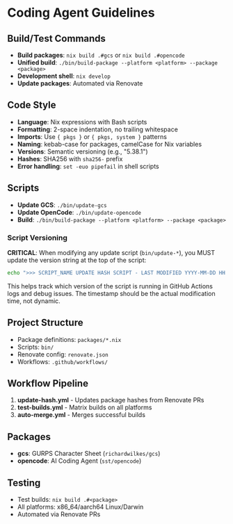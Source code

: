 # Coding Agent Guidelines

## Build/Test Commands

- **Build packages**: `nix build .#gcs` or `nix build .#opencode`
- **Unified build**: `./bin/build-package --platform <platform> --package <package>`
- **Development shell**: `nix develop`
- **Update packages**: Automated via Renovate

## Code Style

- **Language**: Nix expressions with Bash scripts
- **Formatting**: 2-space indentation, no trailing whitespace
- **Imports**: Use `{ pkgs }` or `{ pkgs, system }` patterns
- **Naming**: kebab-case for packages, camelCase for Nix variables
- **Versions**: Semantic versioning (e.g., "5.38.1")
- **Hashes**: SHA256 with `sha256-` prefix
- **Error handling**: `set -euo pipefail` in shell scripts

## Scripts

- **Update GCS**: `./bin/update-gcs`
- **Update OpenCode**: `./bin/update-opencode`
- **Build**: `./bin/build-package --platform <platform> --package <package>`

### Script Versioning

**CRITICAL**: When modifying any update script (`bin/update-*`), you MUST update the version string at the top of the script:

```bash
echo ">>> SCRIPT_NAME UPDATE HASH SCRIPT - LAST MODIFIED YYYY-MM-DD HH:MM <<<"
```

This helps track which version of the script is running in GitHub Actions logs and debug issues. The timestamp should be the actual modification time, not dynamic.

## Project Structure

- Package definitions: `packages/*.nix`
- Scripts: `bin/`
- Renovate config: `renovate.json`
- Workflows: `.github/workflows/`

## Workflow Pipeline

1. **update-hash.yml** - Updates package hashes from Renovate PRs
2. **test-builds.yml** - Matrix builds on all platforms
3. **auto-merge.yml** - Merges successful builds

## Packages

- **gcs**: GURPS Character Sheet (`richardwilkes/gcs`)
- **opencode**: AI Coding Agent (`sst/opencode`)

## Testing

- Test builds: `nix build .#<package>`
- All platforms: x86_64/aarch64 Linux/Darwin
- Automated via Renovate PRs

